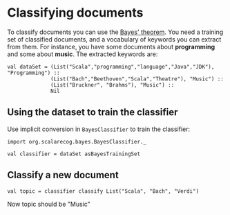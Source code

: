 # Classifying documents #

To classify documents you can use the [Bayes' theorem](http://en.wikipedia.org/wiki/Bayes'_theorem).
You need a training set of classified documents, and a vocabulary of keywords you can extract from them. For instance, you have some documents about **programming** and some about **music**. The extracted keywords are:

```
val dataSet = (List("Scala","programming","language","Java","JDK"), "Programming") ::
              (List("Bach","Beethoven","Scala","Theatre"), "Music") :: 
              (List("Bruckner", "Brahms"), "Music") ::
              Nil
```

## Using the dataset to train the classifier ##

Use implicit conversion in `BayesClassifier` to train the classifier:
```
import org.scalarecog.bayes.BayesClassifier._

val classifier = dataSet asBayesTrainingSet
```

## Classify a new document ##
```
val topic = classifier classify List("Scala", "Bach", "Verdi")
```
Now topic should be "Music"